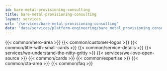 ```yaml
---
id: bare-metal-provisioning-consulting
title: bare-metal-provisioning-consulting
layout: services
url: '/services/bare-metal-provisioning-consulting'
data: 'data/services/platform-engineering/bare_metal_provisioning_consulting.json'
---
```



{{< common/hero-area >}}
{{< common/customer-logos >}}
{{< common/title-with-small-cards >}}
{{< common/service-details >}}
{{< services/we-understand-the-nitty-gritty >}}
{{< services/we-love-open-source >}}
{{< common/cards >}}
{{< common/expertise >}}
{{< common/cta-area >}}
{{< common/faq >}}

